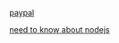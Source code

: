 
[paypal](https://www.paypal-engineering.com/2013/11/22/node-js-at-paypal)



[need to know about nodejs](http://readwrite.com/2013/11/07/what-you-need-to-know-about-nodejs#awesm=~ooTLhSW5UyAWLM)
